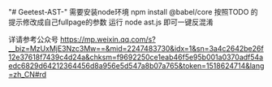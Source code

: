 "# Geetest-AST-" 
需要安装node环境
npm install @babel/core
按照TODO 的提示修改成自己fullpage的参数
运行 node ast.js 
即可一键反混淆

详请参考公众号
https://mp.weixin.qq.com/s?__biz=MzUxMjE3Nzc3Mw==&mid=2247483730&idx=1&sn=3a4c2642be26f12e37618f7439c4d24a&chksm=f9692250ce1eab46f5e95b001a0370adf54aedc6829d64212364456d8a956e5d547a8b07a765&token=1518624714&lang=zh_CN#rd
